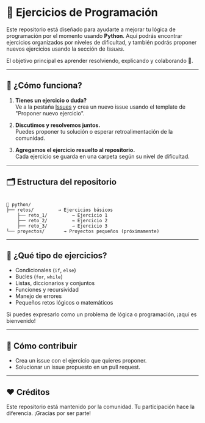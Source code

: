 # 🐍 Ejercicios de Programación

Este repositorio está diseñado para ayudarte a mejorar tu lógica de programación por el momento usando **Python**. Aquí podrás encontrar ejercicios organizados por niveles de dificultad, y también podrás proponer nuevos ejercicios usando la sección de *Issues*.

El objetivo principal es aprender resolviendo, explicando y colaborando 🤝.

---

## 🚀 ¿Cómo funciona?

1. **Tienes un ejercicio o duda?**  
   Ve a la pestaña [Issues](https://github.com/raelcorrales/developers_students/issues) y crea un nuevo issue usando el template de "Proponer nuevo ejercicio".

2. **Discutimos y resolvemos juntos.**  
   Puedes proponer tu solución o esperar retroalimentación de la comunidad.

3. **Agregamos el ejercicio resuelto al repositorio.**  
   Cada ejercicio se guarda en una carpeta según su nivel de dificultad.

---

## 🗂️ Estructura del repositorio

```

📁 python/
├── retos/         → Ejercicios básicos
    ├── reto_1/         → Ejercicio 1
    ├── reto_2/         → Ejercicio 2
    ├── reto_3/         → Ejercicio 3
└── proyectos/       → Proyectos pequeños (próximamente)

````

---

## 🧠 ¿Qué tipo de ejercicios?

- Condicionales (`if`, `else`)
- Bucles (`for`, `while`)
- Listas, diccionarios y conjuntos
- Funciones y recursividad
- Manejo de errores
- Pequeños retos lógicos o matemáticos

Si puedes expresarlo como un problema de lógica o programación, ¡aquí es bienvenido!

---

## 📌 Cómo contribuir

- Crea un issue con el ejercicio que quieres proponer.
- Solucionar un issue propuesto en un pull request.

---

## ❤️ Créditos

Este repositorio está mantenido por la comunidad. Tu participación hace la diferencia. ¡Gracias por ser parte!
